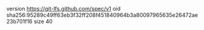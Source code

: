 version https://git-lfs.github.com/spec/v1
oid sha256:95289c49ff63eb3f32ff208f451840964b3a80097965635e26472ae23b701f16
size 40
